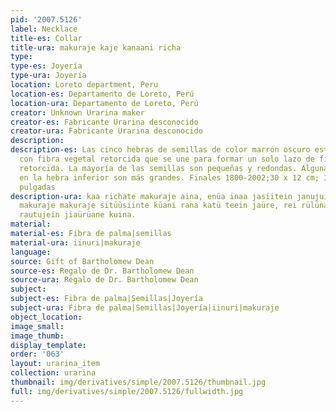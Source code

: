 ```yaml
---
pid: '2007.5126'
label: Necklace
title-es: Collar
title-ura: makuraje kaje kanaani richa
type:
type-es: Joyería
type-ura: Joyería
location: Loreto department, Peru
location-es: Departamento de Loreto, Perú
location-ura: Departamento de Loreto, Perú
creator: Unknown Urarina maker
creator-es: Fabricante Urarina desconocido
creator-ura: Fabricante Urarina desconocido
description:
description-es: Las cinco hebras de semillas de color marrón oscuro están entrelazadas
  con fibra vegetal retorcida que se une para formar un solo lazo de fibra vegetal
  retorcida. La mayoría de las semillas son pequeñas y redondas. Algunas semillas
  en la hebra inferior son más grandes. Finales 1800-2002;30 x 12 cm; 11 3/4 x 4 3/4
  pulgadas
description-ura: kaa richate makuraje aina, enüa inaa jasiitein janujuine. inuri küani
  makuraje makuraje sitüüsiinte küani rana katü teein jaüre, rei rülünaanaja siria
  rautujein jiaürüane kuina.
material:
material-es: Fibra de palma|semillas
material-ura: iinuri|makuraje
language:
source: Gift of Bartholomew Dean
source-es: Regalo de Dr. Bartholomew Dean
source-ura: Regalo de Dr. Bartholomew Dean
subject:
subject-es: Fibra de palma|Semillas|Joyería
subject-ura: Fibra de palma|Semillas|Joyería|iinuri|makuraje
object_location:
image_small:
image_thumb:
display_template:
order: '063'
layout: urarina_item
collection: urarina
thumbnail: img/derivatives/simple/2007.5126/thumbnail.jpg
full: img/derivatives/simple/2007.5126/fullwidth.jpg
---
```

